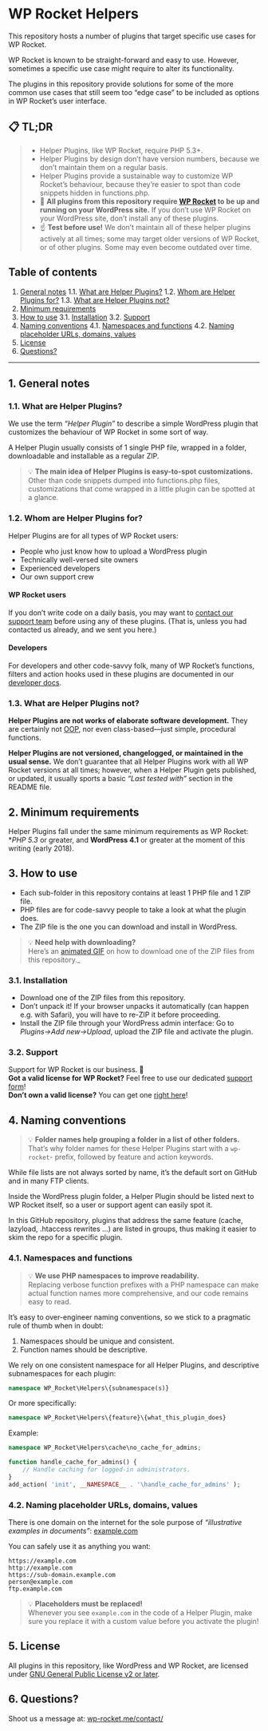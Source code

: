 # WP Rocket Helpers
This repository hosts a number of plugins that target specific use cases for WP Rocket.

WP Rocket is known to be straight-forward and easy to use. However, sometimes a specific use case might require to alter its functionality.

The plugins in this repository provide solutions for some of the more common use cases that still seem too “edge case” to be included as options in WP Rocket’s user interface.

## 📋 TL;DR
> - Helper Plugins, like WP Rocket, require PHP 5.3+.
> - Helper Plugins by design don’t have version numbers, because we don’t maintain them on a regular basis.
> - Helper Plugins provide a sustainable way to customize WP Rocket’s behaviour, because they’re easier to spot than code snippets hidden in functions.php.
> - 🚀 **All plugins from this repository require [WP Rocket](https://wp-rocket.me/) to be up and running on your WordPress site.** If you don’t use WP Rocket on your WordPress site, don’t install any of these plugins.
> - ☝️ **Test before use!** We don’t maintain all of these helper plugins actively at all times; some may target older versions of WP Rocket, or of other plugins. Some may even become outdated over time.

## Table of contents

1. [General notes](#1-general-notes)
   1.1. [What are Helper Plugins?](#11-what-are-helper-plugins)
   1.2. [Whom are Helper Plugins for?](#12-whom-are-helper-plugins-for)
   1.3. [What are Helper Plugins not?](#13-what-are-helper-plugins-not)
2. [Minimum requirements](#2-minimum-requirements)
3. [How to use](#3-how-to-use)
   3.1. [Installation](#31-installtion)
   3.2. [Support](#32-support)
4. [Naming conventions](#4-naming-conventions)
   4.1. [Namespaces and functions](#41-namespaces-and-functions)
   4.2. [Naming placeholder URLs, domains, values](#42-naming-placeholder-urls-domains-values)
5. [License](#5-license)
6. [Questions?](#6-questions)

---

## 1. General notes
### 1.1. What are Helper Plugins?
We use the term _“Helper Plugin”_ to describe a simple WordPress plugin that customizes the behaviour of WP Rocket in some sort of way.

A Helper Plugin usually consists of 1 single PHP file, wrapped in a folder, downloadable and installable as a regular ZIP.

> 💡 **The main idea of Helper Plugins is easy-to-spot customizations.**<br>
> Other than code snippets dumped into functions.php files, customizations that come wrapped in a little plugin can be spotted at a glance.

### 1.2. Whom are Helper Plugins for?
Helper Plugins are for all types of WP Rocket users:

* People who just know how to upload a WordPress plugin
* Technically well-versed site owners
* Experienced developers
* Our own support crew

#### WP Rocket users
If you don’t write code on a daily basis, you may want to [contact our support team](https://wp-rocket.me/support/) before using any of these plugins. (That is, unless you had contacted us already, and we sent you here.)

#### Developers
For developers and other code-savvy folk, many of WP Rocket’s functions, filters and action hooks used in these plugins are documented in our [developer docs](http://docs.wp-rocket.me/collection/86-codex).

### 1.3. What are Helper Plugins not?
**Helper Plugins are not works of elaborate software development.**
They are certainly not [OOP](https://en.wikipedia.org/wiki/Object-oriented_programming), nor even class-based—just simple, procedural functions.

**Helper Plugins are not versioned, changelogged, or maintained in the usual sense.**
We don’t guarantee that all Helper Plugins work with all WP Rocket versions at all times; however, when a Helper Plugin gets published, or updated, it usually sports a basic _“Last tested with”_ section in the README file.

## 2. Minimum requirements
Helper Plugins fall under the same minimum requirements as WP Rocket: **PHP 5.3* or greater, and **WordPress 4.1** or greater at the moment of this writing (early 2018).

## 3. How to use

- Each sub-folder in this repository contains at least 1 PHP file and 1 ZIP file.
- PHP files are for code-savvy people to take a look at what the plugin does.
- The ZIP file is the one you can download and install in WordPress.

> 💡 **Need help with downloading?**<br>
> Here’s an [animated GIF](/how-to-download-zip.gif) on how to download one of the ZIP files from this repository._

### 3.1. Installation

- Download one of the ZIP files from this repository.
- Don’t unpack it! If your browser unpacks it automatically (can happen e.g. with Safari), you will have to re-ZIP it before proceeding.
- Install the ZIP file through your WordPress admin interface: Go to _Plugins→Add&#160;new→Upload_, upload the ZIP file and activate the plugin.

### 3.2. Support
Support for WP Rocket is our business.&#160;🙂 <br>
**Got a valid license for WP Rocket?** Feel free to use our dedicated [support form](https://wp-rocket.me/support/)!<br>
**Don’t own a valid license?** You can get one [right here](https://wp-rocket.me/pricing/)!

## 4. Naming conventions
> 💡 **Folder names help grouping a folder in a list of other folders.**<br>
> That’s why folder names for these Helper Plugins start with a `wp-rocket`- prefix, followed by feature and action keywords.

While file lists are not always sorted by name, it’s the default sort on GitHub and in many FTP clients.

Inside the WordPress plugin folder, a Helper Plugin should be listed next to WP Rocket itself, so a user or support agent can easily spot it.

In this GitHub repository, plugins that address the same feature (cache, lazyload, .htaccess rewrites …) are listed in groups, thus making it easier to skim the repo for a specific plugin.

### 4.1. Namespaces and functions
> 💡 **We use PHP namespaces to improve readability.**<br>
> Replacing verbose function prefixes with a PHP namespace can make actual function names more comprehensive, and our code remains easy to read.

It’s easy to over-engineer naming conventions, so we stick to a pragmatic rule of thumb when in doubt:

1. Namespaces should be unique and consistent.
2. Function names should be descriptive.

We rely on one consistent namespace for all Helper Plugins, and descriptive subnamespaces for each plugin:

```php
namespace WP_Rocket\Helpers\{subnamespace(s)}
```

Or more specifically:

```php
namespace WP_Rocket\Helpers\{feature}\{what_this_plugin_does}
```

Example:
```php
namespace WP_Rocket\Helpers\cache\no_cache_for_admins;

function handle_cache_for_admins() {
    // Handle caching for logged-in administrators.
}
add_action( 'init', __NAMESPACE__ . '\handle_cache_for_admins' );
```

### 4.2. Naming placeholder URLs, domains, values
There is one domain on the internet for the sole purpose of _“illustrative examples in documents”_: [example.com](https://example.com/)

You can safely use it as anything you want:

```
https://example.com
http://example.com
https://sub-domain.example.com
person@example.com
ftp.example.com
```

> 💡 **Placeholders must be replaced!**<br>
> Whenever you see `example.com` in the code of a Helper Plugin, make sure you replace it with a custom value before you activate the plugin!

## 5. License

All plugins in this repository, like WordPress and WP Rocket, are licensed under [GNU General Public License v2 or later](/LICENSE).

## 6. Questions?

Shoot us a message at: [wp-rocket.me/contact/](https://wp-rocket.me/contact/?nocache)
